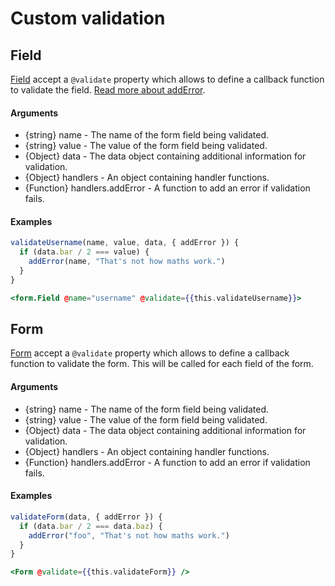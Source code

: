 # Custom validation

## Field

[Field](./field) accept a `@validate` property which allows to define a callback function to validate the field. [Read more about addError](./helpers#add-error).

#### Arguments

- {string} name - The name of the form field being validated.
- {string} value - The value of the form field being validated.
- {Object} data - The data object containing additional information for validation.
- {Object} handlers - An object containing handler functions.
- {Function} handlers.addError - A function to add an error if validation fails.

#### Examples

```javascript
validateUsername(name, value, data, { addError }) {
  if (data.bar / 2 === value) {
    addError(name, "That's not how maths work.")
  }
}
```

```hbs
<form.Field @name="username" @validate={{this.validateUsername}}>
```

## Form

[Form](./form) accept a `@validate` property which allows to define a callback function to validate the form. This will be called for each field of the form.

#### Arguments

- {string} name - The name of the form field being validated.
- {string} value - The value of the form field being validated.
- {Object} data - The data object containing additional information for validation.
- {Object} handlers - An object containing handler functions.
- {Function} handlers.addError - A function to add an error if validation fails.

#### Examples

```javascript
validateForm(data, { addError }) {
  if (data.bar / 2 === data.baz) {
    addError("foo", "That's not how maths work.")
  }
}
```

```hbs
<Form @validate={{this.validateForm}} />
```
